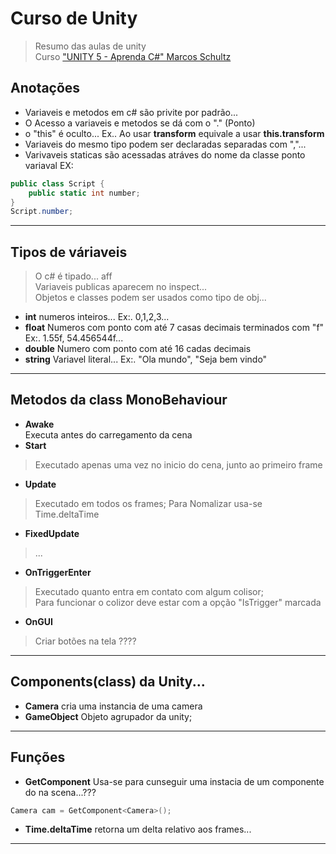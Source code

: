 # Curso de Unity
> Resumo das aulas de unity <br>
> Curso ["UNITY 5 - Aprenda C#" Marcos Schultz](https://www.youtube.com/playlist?list=PL0TaCOFAHoO-Wpq6FuN9gwr7WAdPEKUnh)

## Anotações
- Variaveis e metodos em c# são privite por padrão...
- O Acesso a variaveis e metodos se dá com o "." (Ponto)
- o "this" é oculto... Ex.. Ao usar **transform** equivale a usar **this.transform**
- Variaveis do mesmo tipo podem ser declaradas separadas com ","...
- Varivaveis staticas são acessadas atráves do nome da classe ponto variaval EX:
```c#
public class Script {
    public static int number;
}
Script.number;
```
----

## Tipos de váriaveis 
> O c# é tipado... aff <br>
> Variaveis publicas aparecem no inspect... <br>
> Objetos e classes podem ser usados como tipo de obj...

- **int** numeros inteiros... Ex:. 0,1,2,3...
- **float** Numeros com ponto com até 7 casas decimais terminados com "f" Ex:. 1.55f, 54.456544f...
- **double** Numero com ponto com até 16 cadas decimais
- **string** Variavel literal... Ex:. "Ola mundo", "Seja bem vindo"


----
## Metodos da class MonoBehaviour
- **Awake** <br>
  Executa antes do carregamento da cena
- **Start**  
> Executado apenas uma vez no inicio do cena, junto ao primeiro frame
- **Update**  
> Executado em todos os frames; Para Nomalizar usa-se Time.deltaTime
- **FixedUpdate** 
> ...
- **OnTriggerEnter**  
> Executado quanto entra em contato com algum colisor; <br>
> Para funcionar o colizor deve estar com a opção "IsTrigger" marcada
- **OnGUI** 
> Criar botões na tela ????

----
## Components(class) da Unity...
- **Camera** cria uma instancia de uma camera
- **GameObject** Objeto agrupador da unity;


----
## Funções
- **GetComponent** Usa-se para cunseguir uma instacia de um componente do na scena...???
```c#
Camera cam = GetComponent<Camera>();
```
- **Time.deltaTime** retorna um delta relativo aos frames...

----
